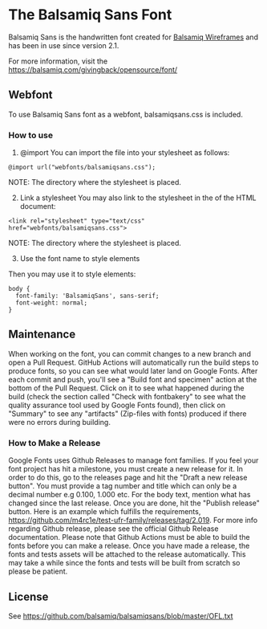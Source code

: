 # The Balsamiq Sans Font

Balsamiq Sans is the handwritten font created for [Balsamiq Wireframes](https://balsamiq.com/wireframes/) and has been in use since version 2.1.

For more information, visit the  https://balsamiq.com/givingback/opensource/font/

## Webfont
To use Balsamiq Sans font as a webfont, balsamiqsans.css is included.

### How to use
1. @import
You can import the file into your stylesheet as follows:

```
@import url("webfonts/balsamiqsans.css");
```

NOTE: The directory where the stylesheet is placed.

2. Link a stylesheet
You may also link to the stylesheet in the <head> of the HTML document:

```
<link rel="stylesheet" type="text/css" href="webfonts/balsamiqsans.css">
```

NOTE: The directory where the stylesheet is placed.

3. Use the font name to style elements

Then you may use it to style elements:

```
body {
  font-family: 'BalsamiqSans', sans-serif;
  font-weight: normal;
}
```

## Maintenance

When working on the font, you can commit changes to a new branch and open a Pull Request. GitHub Actions will automatically run the build steps to produce fonts, so you can see what would later land on Google Fonts. After each commit and push, you'll see a "Build font and specimen" action at the bottom of the Pull Request. Click on it to see what happened during the build (check the section called "Check with fontbakery" to see what the quality assurance tool used by Google Fonts found), then click on "Summary" to see any "artifacts" (Zip-files with fonts) produced if there were no errors during building.

### How to Make a Release

Google Fonts uses Github Releases to manage font families. If you feel your font project has hit a milestone, you must create a new release for it. In order to do this, go to the releases page and hit the "Draft a new release button". You must provide a tag number and title which can only be a decimal number e.g 0.100, 1.000 etc. For the body text, mention what has changed since the last release. Once you are done, hit the "Publish release" button. Here is an example which fulfills the requirements, https://github.com/m4rc1e/test-ufr-family/releases/tag/2.019. For more info regarding Github release, please see the official Github Release documentation. Please note that Github Actions must be able to build the fonts before you can make a release. Once you have made a release, the fonts and tests assets will be attached to the release automatically. This may take a while since the fonts and tests will be built from scratch so please be patient.

## License

See https://github.com/balsamiq/balsamiqsans/blob/master/OFL.txt
